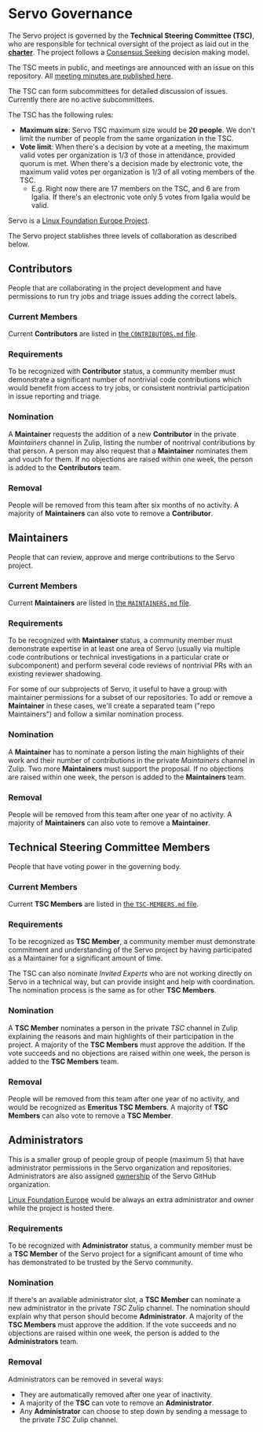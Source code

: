 # Servo Governance

The Servo project is governed by the **Technical Steering Committee (TSC)**, who are responsible for technical oversight of the project as laid out in the [**charter**](CHARTER.md). The project follows a [Consensus Seeking](https://en.wikipedia.org/wiki/Consensus-seeking_decision-making) decision making model.

The TSC meets in public, and meetings are announced with an issue on this repository. All [meeting minutes are published here](tsc/README.md).

The TSC can form subcommittees for detailed discussion of issues. Currently there are no active subcommittees.

The TSC has the following rules:
* **Maximum size**: Servo TSC maximum size would be **20 people**. We don't limit the number of people from the same organization in the TSC.
* **Vote limit**: When there's a decision by vote at a meeting, the maximum valid votes per organization is 1/3 of those in attendance, provided quorum is met. When there's a decision made by electronic vote, the maximum valid votes per organization is 1/3 of all voting members of the TSC.
  * E.g. Right now there are 17 members on the TSC, and 6 are from Igalia. If there's an electronic vote only 5 votes from Igalia would be valid.

Servo is a [Linux Foundation Europe Project](https://linuxfoundation.eu/en/projects).

The Servo project stablishes three levels of collaboration as described below.

## Contributors

People that are collaborating in the project development and have permissions to run try jobs and triage issues adding the correct labels.

### Current Members

Current **Contributors** are listed in [the `CONTRIBUTORS.md` file](CONTRIBUTORS.md).

### Requirements

To be recognized with **Contributor** status, a community member must demonstrate a significant number of nontrivial code contributions which would benefit from access to try jobs, or consistent nontrivial participation in issue reporting and triage.

### Nomination

A **Maintainer** requests the addition of a new **Contributor** in the private *Maintainers* channel in Zulip, listing the number of nontrival contributions by that person. A person may also request that a **Maintainer** nominates them and vouch for them. If no objections are raised within one week, the person is added to the **Contributors** team.

### Removal

People will be removed from this team after six months of no activity. A majority of **Maintainers** can also vote to remove a **Contributor**.

## Maintainers

People that can review, approve and merge contributions to the Servo project.

### Current Members

Current **Maintainers** are listed in [the `MAINTAINERS.md` file](MAINTAINERS.md).

### Requirements

To be recognized with **Maintainer** status, a community member must demonstrate expertise in at least one area of Servo (usually via multiple code contributions or technical investigations in a particular crate or subcomponent) and perform several code reviews of nontrivial PRs with an existing reviewer shadowing.

For some of our subprojects of Servo, it useful to have a group with maintainer permissions for a subset of our repositories. To add or remove a **Maintainer** in these cases, we'll create a separated team ("repo Maintainers") and follow a similar nomination process.

### Nomination

A **Maintainer** has to nominate a person listing the main highlights of their work and their number of contributions in the private *Maintainers* channel in Zulip. Two more **Maintainers** must support the proposal. If no objections are raised within one week, the person is added to the **Maintainers** team.

### Removal

People will be removed from this team after one year of no activity. A majority of **Maintainers** can also vote to remove a **Maintainer**.

## Technical Steering Committee Members

People that have voting power in the governing body.

### Current Members

Current **TSC Members** are listed in [the `TSC-MEMBERS.md` file](TSC-MEMBERS.md).

### Requirements

To be recognized as **TSC Member**, a community member must demonstrate commitment and understanding of the Servo project by having participated as a Maintainer for a significant amount of time.

The TSC can also nominate *Invited Experts* who are not working directly on Servo in a technical way, but can provide insight and help with coordination. The nomination process is the same as for other **TSC Members**.

### Nomination

A **TSC Member** nominates a person in the private *TSC* channel in Zulip explaining the reasons and main highlights of their participation in the project. A majority of the **TSC Members** must approve the addition. If the vote succeeds and no objections are raised within one week, the person is added to the **TSC Members** team.

### Removal

People will be removed from this team after one year of no activity, and would be recognized as **Emeritus TSC Members**. A majority of **TSC Members** can also vote to remove a **TSC Member**.

## Administrators

This is a smaller group of people group of people (maximum 5) that have administrator permissions in the Servo organization and repositories. Administrators are also assigned [ownership](https://github.com/orgs/servo/people?query=role%3Aowner) of the Servo GitHub organization.

[Linux Foundation Europe](https://github.com/LF-Europe) would be always an extra administrator and owner while the project is hosted there.

### Requirements

To be recognized with **Administrator** status, a community member must be a **TSC Member** of the Servo project for a significant amount of time who has demonstrated to be trusted by the Servo community.

### Nomination

If there's an available administrator slot, a **TSC Member** can nominate a new administrator in the private *TSC* Zulip channel. The nomination should explain why that person should become **Administrator**. A majority of the **TSC Members** must approve the addition. If the vote succeeds and no objections are raised within one week, the person is added to the **Administrators** team.

### Removal

Administrators can be removed in several ways:
 - They are automatically removed after one year of inactivity.
 - A majority of the **TSC** can vote to remove an **Administrator**.
 - Any **Administrator** can choose to step down by sending a message to the private *TSC* Zulip channel.

